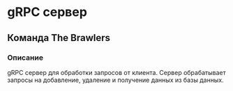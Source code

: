 # gRPC сервер
## Команда The Brawlers
### Описание 
gRPC сервер для обработки запросов от клиента. Сервер обрабатывает запросы на добавление, удаление и получение данных из базы данных.

